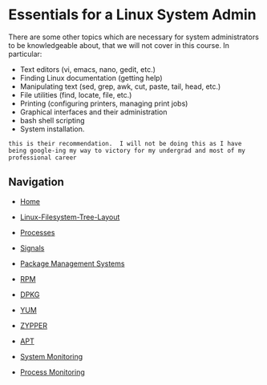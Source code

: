 # Essentials for a Linux System Admin

There are some other topics which are necessary for system administrators to be knowledgeable about, that we will not cover in this course. In particular:

* Text editors (vi, emacs, nano, gedit, etc.)
* Finding Linux documentation (getting help)
* Manipulating text (sed, grep, awk, cut, paste, tail, head, etc.)
* File utilities (find, locate, file, etc.)
* Printing (configuring printers, managing print jobs)
* Graphical interfaces and their administration
* bash shell scripting
* System installation.

`this is their recommendation.  I will not be doing this as I have being google-ing my way to victory for my undergrad and most of my professional career`


## Navigation

* [Home](/README.md)

* [Linux-Filesystem-Tree-Layout](/Essentials-Linux-System-Admin-LFS201/Linux-Filesystem-Tree-Layout/Readme.md)

* [Processes](/Essentials-Linux-System-Admin-LFS201/Processes/Readme.md)

* [Signals](/Essentials-Linux-System-Admin-LFS201/Signals/Readme.md)

* [Package Management Systems](/Essentials-Linux-System-Admin-LFS201/Package-Management-Systems/Readme.md)

* [RPM](/Essentials-Linux-System-Admin-LFS201/RPM/Readme.md)

* [DPKG](/Essentials-Linux-System-Admin-LFS201/DPKG/Readme.md)

* [YUM](/Essentials-Linux-System-Admin-LFS201/YUM/Readme.md)

* [ZYPPER](/Essentials-Linux-System-Admin-LFS201/Zypper/Readme.md)

* [APT](/Essentials-Linux-System-Admin-LFS201/APT/Readme.md)

* [System Monitoring](/Essentials-Linux-System-Admin-LFS201/System-Monitoring/Readme.md)

* [Process Monitoring](Essentials-Linux-System-Admin-LFS201/Process-Monitoring/Readme.md)
